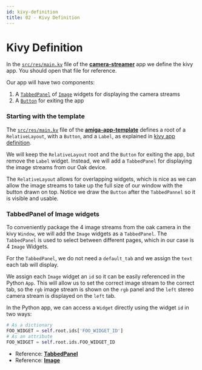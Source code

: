 ```yaml
---
id: kivy-definition
title: 02 - Kivy Definition
---
```

# Kivy Definition

In the [`src/res/main.kv`](https://github.com/farm-ng/camera-streamer/blob/main/src/res/main.kv) file of the [**camera-streamer**](https://github.com/farm-ng/camera-streamer) app we define the kivy app.
You should open that file for reference.

Our app will have two components:

1. A [`TabbedPanel`](https://kivy.org/doc/stable/api-kivy.uix.tabbedpanel.html) of [`Image`](https://kivy.org/doc/stable/api-kivy.uix.image.html) widgets for displaying the camera streams
2. A [`Button`](https://kivy.org/doc/stable/api-kivy.uix.button.html) for exiting the app

### Starting with the template

The [`src/res/main.kv`](https://github.com/farm-ng/amiga-app-template/blob/main/src/res/main.kv) file of the [**amiga-app-template**](https://github.com/farm-ng/amiga-app-template) defines a root of a `RelativeLayout`, with a `Button`, and a `Label`, as explained in [kivy app definition](/docs/tutorials/introduction/template-overview#kivy-app-definition).

We will keep the `RelativeLayout` root and the `Button` for exiting the app, but remove the `Label` widget.
Instead, we will add a `TabbedPanel` for displaying the image streams from our Oak device.

The `RelativeLayout` allows for overlapping widgets,
which is nice as we can allow the image streams to take up the full size of our window with the button drawn on top.
Notice we draw the `Button` after the `TabbedPannel` so it is visible and usable.

### TabbedPanel of Image widgets

To conveniently package the 4 image streams from the oak camera in the kivy `Window`, we will add the `Image` widgets as a `TabbedPanel`.
The `TabbedPanel` is used to select between different pages, which in our case is 4 `Image` Widgets.

For the `TabbedPanel`, we do not need a `default_tab` and we assign the `text` each tab will display.

We assign each `Image` widget an `id` so it can be easily referenced in the Python `App`.
This will allow us to set the correct image stream to the correct tab, so the `rgb` image stream is shown on the `rgb` panel and the `left` stereo camera stream is displayed on the `left` tab.

In the Python app, we can access a `Widget` directly using the widget `id` in two ways:
```Python
# As a dictionary
FOO_WIDGET = self.root.ids['FOO_WIDGET_ID']
# As an attribute
FOO_WIDGET = self.root.ids.FOO_WIDGET_ID
```
- Reference: [**TabbedPanel**](https://kivy.org/doc/stable/api-kivy.uix.tabbedpanel.html)
- Reference: [**Image**](https://kivy.org/doc/stable/api-kivy.uix.image.html)
